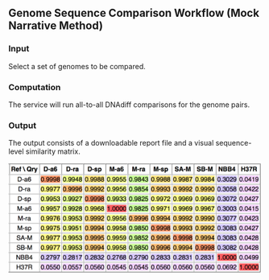 
## Genome Sequence Comparison Workflow (Mock Narrative Method)

### Input 

Select a set of genomes to be compared.

### Computation

The service will run all-to-all DNAdiff comparisons for the genome pairs. 

### Output

The output consists of a downloadable report file and a visual
sequence-level similarity matrix.

![Image of DNAdiff similarity matrix](images/DNAdiff-matrix.png)








